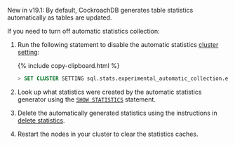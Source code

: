<span class="version-tag">New in v19.1</span>: By default, CockroachDB generates table statistics automatically as tables are updated.

If you need to turn off automatic statistics collection:

1. Run the following statement to disable the automatic statistics [cluster setting](cluster-settings.html):

    {% include copy-clipboard.html %}
    ~~~ sql
    > SET CLUSTER SETTING sql.stats.experimental_automatic_collection.enabled=false
    ~~~

2. Look up what statistics were created by the automatic statistics generator using the [`SHOW STATISTICS`](show-statistics.html) statement.

3. Delete the automatically generated statistics using the instructions in [delete statistics](create-statistics.html#delete-statistics).

4. Restart the nodes in your cluster to clear the statistics caches.
